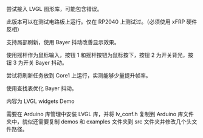 尝试接入 LVGL 图形库，可能包含错误。

此版本可以在测试电路板上运行。仅在 RP2040 上测试过。（必须使用 xFRP 硬件反相）

支持局部刷新，使用 Bayer 抖动改善显示效果。

使用摇杆作为鼠标输入，按钮 1 和摇杆按钮为鼠标按下，按钮 2 为开关背光，按钮 3 为开关 Bayer 抖动。

尝试将刷新任务放到 Core1 上运行，实测能够少量提升帧率。

使用查找表优化 Bayer 抖动。

内容为 LVGL widgets Demo

需要在 Arduino 库管理中安装 LVGL 库，并将 lv_conf.h 复制到 Arduino 库文件夹中，貌似还需要复制 demos 和 examples 文件夹到 src 文件夹并修改几个头文件路径。
